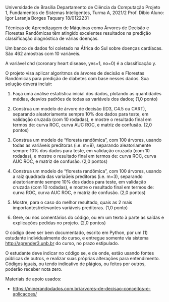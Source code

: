 Universidade de Brasília
Departamento de Ciência da Computação
Projeto 1, Fundamentos de Sistemas Inteligentes, Turma A, 2021/2
Prof. Díbio
Aluno: Igor Laranja Borges Taquary 18/0122231

Técnicas de Aprendizagem de Máquinas como Árvores de Decisão e Florestas Randômicas têm atingido excelentes resultados na predição classificação diagnóstica de várias doenças. 

Um banco de dados foi coletado na África do Sul sobre doenças cardíacas. São 462 amostras com 10 variáveis.

A variável chd (coronary heart disease, yes=1, no=0) é a classificação y.


O projeto visa aplicar algoritmos de árvores de decisão e Florestas Randômicas para predição de
diabetes com base nesses dados. Sua solução deverá incluir:

1. Faça uma análise estatística inicial dos dados, plotando as quantidades médias, desvios padrões
de todas as variáveis dos dados; (1,0 ponto)

2. Construa um modelo de árvore de decisão (ID3, C4.5 ou CART), separando aleatoriamente sempre 10% dos dados para teste, em validação cruzada (com 10 rodadas), e mostre o resultado final em termos de: curva ROC, curva AUC ROC, e matriz de confusão. (2,0 pontos)

3. Construa um modelo de “floresta randômica”, com 100 árvores, usando todas as variáveis
preditoras (i.e. m=9), separando aleatoriamente sempre 10% dos dados para teste, em validação
cruzada (com 10 rodadas), e mostre o resultado final em termos de: curva ROC, curva AUC ROC, e
matriz de confusão. (2,0 pontos)

4. Construa um modelo de “floresta randômica”, com 100 árvores, usando a raiz quadrada das
variaǘeis preditoras (i.e. m=3), separando aleatoriamente sempre 10% dos dados para teste, em
validação cruzada (com 10 rodadas), e mostre o resultado final em termos de: curva ROC, curva
AUC ROC, e matriz de confusão. (2,0 pontos)

5. Mostre, para o caso do melhor resultado, quais as 2 mais importantes/relevantes variáveis
preditoras. (1,0 ponto)

6. Gere, ou nos comentários do código, ou em um texto à parte as saídas e explicações pedidas no
projeto. (2,0 pontos)


O código deve ser bem documentado, escrito em Python, por um (1) estudante individualmente do
curso, e entregue somente via sistema http://aprender3.unb.br do curso, no prazo estipulado.

O estudante deve indicar no código se, e de onde, estão usando fontes públicas de outros, e
realizar suas próprias alterações para entendimento. Códigos iguais, ou tendo indicativo de
plágios, ou feitos por outros, poderão receber nota zero.


Materiais de apoio usados:

- https://minerandodados.com.br/arvores-de-decisao-conceitos-e-aplicacoes/
